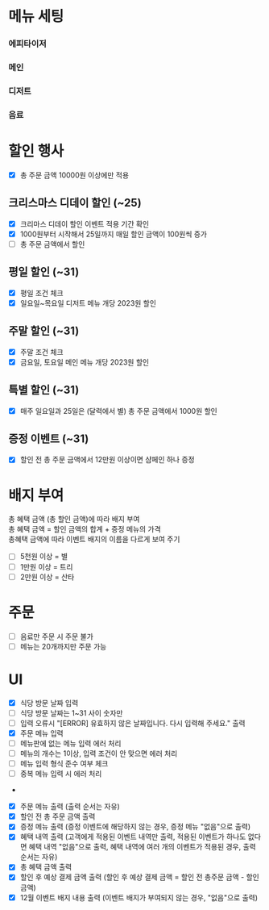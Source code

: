 # 메뉴 세팅
### 에피타이저
### 메인
### 디저트
### 음료

# 할인 행사
-[x] 총 주문 금액 10000원 이상에만 적용
## 크리스마스 디데이 할인 (~25)
-[x] 크리마스 디데이 할인 이벤트 적용 기간 확인
-[x] 1000원부터 시작해서 25일까지 매일 할인 금액이 100원씩 증가
-[ ] 총 주문 금액에서 할인
## 평일 할인 (~31)
-[x] 평일 조건 체크
-[x] 일요일~목요일 디저트 메뉴 개당 2023원 할인
## 주말 할인 (~31)
-[x] 주말 조건 체크
-[x] 금요일, 토요일 메인 메뉴 개당 2023원 할인
## 특별 할인 (~31)
-[x] 매주 일요일과 25일은 (달력에서 별) 총 주문 금액에서 1000원 할인
## 증정 이벤트 (~31)
-[x] 할인 전 총 주문 금액에서 12만원 이상이면 샴페인 하나 증정

# 배지 부여
총 혜택 금액 (총 할인 금액)에 따라 배지 부여   
총 혜택 금액 = 할인 금액의 합계 + 증정 메뉴의 가격   
총혜택 금액에 따라 이벤트 배지의 이름을 다르게 보여 주기
-[ ] 5천원 이상 = 별
-[ ] 1만원 이상 = 트리
-[ ] 2만원 이상 = 산타 

# 주문
-[ ] 음료만 주문 시 주문 불가
- [ ] 메뉴는 20개까지만 주문 가능

# UI
- [x] 식당 방문 날짜 입력
- [ ] 식당 방문 날짜는 1~31 사이 숫자만
- [ ] 입력 오류시 "[ERROR] 유효하지 않은 날짜입니다. 다시 입력해 주세요." 출력
- [x] 주문 메뉴 입력
- [ ] 메뉴판에 없는 메뉴 입력 에러 처리
- [ ] 메뉴의 개수는 1이상, 입력 조건이 안 맞으면 에러 처리
- [ ] 메뉴 입력 형식 준수 여부 체크
- [ ] 중복 메뉴 입력 시 에러 처리
- 
- [x] 주문 메뉴 출력 (출력 순서는 자유)
- [x] 할인 전 총 주문 금액 출력
- [x] 증정 메뉴 출력 (증정 이벤트에 해당하지 않는 경우, 증정 메뉴 "없음"으로 출력)
- [x] 혜택 내역 출력 (고객에게 적용된 이벤트 내역만 출력, 적용된 이벤트가 하나도 없다면 혜택 내역 "없음"으로 출력, 혜택 내역에 여러 개의 이벤트가 적용된 경우, 출력 순서는 자유)
- [x] 총 혜택 금액 출력
- [x] 할인 후 예상 결제 금액 출력 (할인 후 예상 결제 금액 = 할인 전 총주문 금액 - 할인 금액)
- [x] 12월 이벤트 배지 내용 출력 (이벤트 배지가 부여되지 않는 경우, "없음"으로 출력)